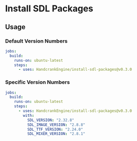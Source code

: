 # Install SDL Packages

## Usage

### Default Version Numbers

```yml
jobs:
  build:
    runs-on: ubuntu-latest
    steps:
      - uses: HandcrankEngine/install-sdl-packages@v0.3.0
```

### Specific Version Numbers

```yml
jobs:
  build:
    runs-on: ubuntu-latest
    steps:
      - uses: HandcrankEngine/install-sdl-packages@v0.3.0
        with:
          SDL_VERSION: "2.32.8"
          SDL_IMAGE_VERSION: "2.8.8"
          SDL_TTF_VERSION: "2.24.0"
          SDL_MIXER_VERSION: "2.8.1"
```
